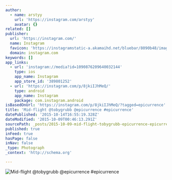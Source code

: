 ```yaml
---
author:
  - name: arstyy
    url: 'https://instagram.com/arstyy'
    avatar: {}
related: []
publisher:
  url: 'https://instagram.com/'
  name: Instagram
  favicon: 'https://instagramstatic-a.akamaihd.net/bluebar/8090b48/images/ico/favicon.ico'
  domain: instagram.com
keywords: []
app_links:
  - url: 'instagram://media?id=1090876209640032144'
    type: ios
    app_name: Instagram
    app_store_id: '389801252'
  - url: 'https://instagram.com/p/8jkiIJhMeQ/'
    type: android
    app_name: Instagram
    package: com.instagram.android
isBasedOnUrl: 'https://instagram.com/p/8jkiIJhMeQ/?tagged=epicurrence'
title: 'Mid-flight @tobygrubb @epicurrence #epicurrence'
datePublished: '2015-10-14T16:55:19.328Z'
dateModified: '2015-10-09T00:46:13.291Z'
sourcePath: _posts/2015-10-09-mid-flight-tobygrubb-epicurrence-epicurrence.md
published: true
inFeed: true
hasPage: false
inNav: false
_type: Photograph
_context: 'http://schema.org'

---
```

![Mid-flight &commat;tobygrubb &commat;epicurrence &num;epicurrence](https://scontent.cdninstagram.com/hphotos-xaf1/t51.2885-15/s640x640/sh0.08/e35/12142455_691832367585011_216005607_n.jpg)